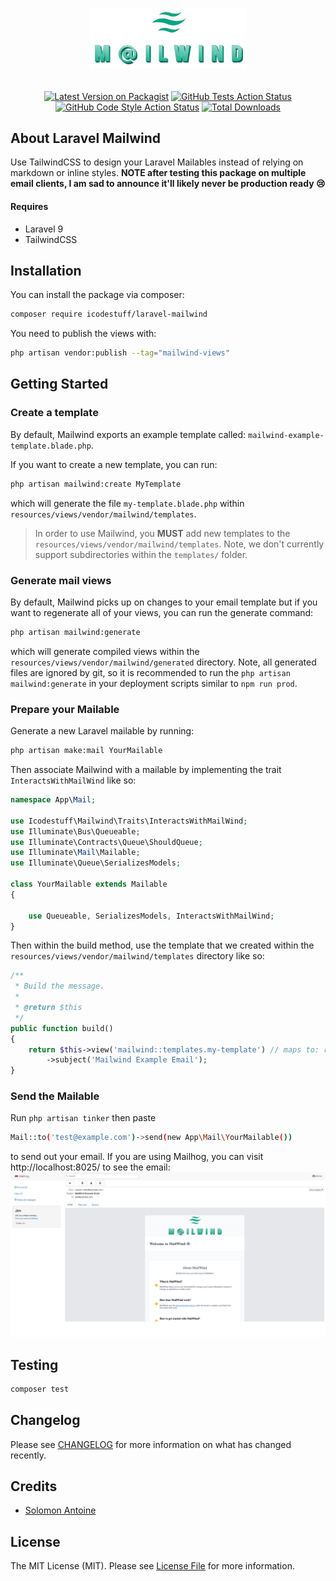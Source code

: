 <p align="center"><img src="./mailwind-logo-transparent.png?raw=true" alt="Laravel Enum" width="250" style="margin-bottom: 20px"></p>
<p align="center">
<a href="https://packagist.org/packages/icodestuff/laravel-mailwind"><img src="https://img.shields.io/packagist/v/icodestuff/laravel-mailwind.svg?style=flat-square" alt="Latest Version on Packagist"></a>
<a href="https://packagist.org/packages/icodestuff/laravel-mailwind"><img src="https://img.shields.io/github/workflow/status/icodestuff-io/laravel-mailwind/run-tests?label=tests" alt="GitHub Tests Action Status"></a>
<a href="https://github.com/icodestuff-io/laravel-mailwind/actions?query=workflow%3A'Fix+PHP+code+style+issues'+branch%3Amain'"><img src="https://img.shields.io/github/workflow/status/icodestuff-io/laravel-mailwind/Fix%20PHP%20code%20style%20issues?label=code%20style" alt="GitHub Code Style Action Status"></a>
<a href="https://packagist.org/packages/icodestuff/laravel-mailwind"><img src="https://img.shields.io/packagist/dt/icodestuff/laravel-mailwind.svg?style=flat-square" alt="Total Downloads"></a>
</p>

## About Laravel Mailwind
Use TailwindCSS to design your Laravel Mailables instead of relying on markdown or inline styles. **NOTE after testing this package on multiple email clients, I am sad to announce it'll likely never be production ready 😢**

#### Requires
- Laravel 9
- TailwindCSS


## Installation

You can install the package via composer:

```bash
composer require icodestuff/laravel-mailwind
```

You need to publish the views with:

```bash
php artisan vendor:publish --tag="mailwind-views"
```

## Getting Started
### Create a template 
By default, Mailwind exports an example template called: `mailwind-example-template.blade.php`. 

If you want to create a new template, you can run: 

```bash
php artisan mailwind:create MyTemplate
```
which will generate the file `my-template.blade.php` within `resources/views/vendor/mailwind/templates`.

> In order to use Mailwind, you **MUST** add new templates to the `resources/views/vendor/mailwind/templates`. Note, we don't currently support subdirectories within 
the `templates/` folder.

### Generate mail views
By default, Mailwind picks up on changes to your email template but if you want to regenerate all of your views, you can run the generate command: 

```bash
php artisan mailwind:generate
```

which will generate compiled views within the `resources/views/vendor/mailwind/generated` directory.  Note,
all generated files are ignored by git, so it is recommended to run the `php artisan mailwind:generate` in your deployment scripts similar to
`npm run prod`. 


### Prepare your Mailable
Generate a new Laravel mailable by running: 

```bash 
php artisan make:mail YourMailable
```

Then associate Mailwind with a mailable by implementing the trait `InteractsWithMailWind` like so:
~~~php 
namespace App\Mail;

use Icodestuff\Mailwind\Traits\InteractsWithMailWind;
use Illuminate\Bus\Queueable;
use Illuminate\Contracts\Queue\ShouldQueue;
use Illuminate\Mail\Mailable;
use Illuminate\Queue\SerializesModels;

class YourMailable extends Mailable 
{

    use Queueable, SerializesModels, InteractsWithMailWind;
}
~~~

Then within the build method, use the template that we created within the `resources/views/vendor/mailwind/templates` directory
like so: 
~~~php 
/**
 * Build the message.
 *
 * @return $this
 */
public function build()
{
    return $this->view('mailwind::templates.my-template') // maps to: resources/views/vendor/mailwind/templates/my-template.blade.php
        ->subject('Mailwind Example Email');
}
~~~

### Send the Mailable
Run `php artisan tinker` then paste

```bash  
Mail::to('test@example.com')->send(new App\Mail\YourMailable())
```

to send out your email. If you are using Mailhog, you can visit http://localhost:8025/ to see the email: 
![Mailhog Screenshot](mailhog-screenshot.png)

## Testing

```bash
composer test
```

## Changelog

Please see [CHANGELOG](CHANGELOG.md) for more information on what has changed recently.

## Credits

- [Solomon Antoine](https://github.com/solomon04)

## License

The MIT License (MIT). Please see [License File](LICENSE.md) for more information.
